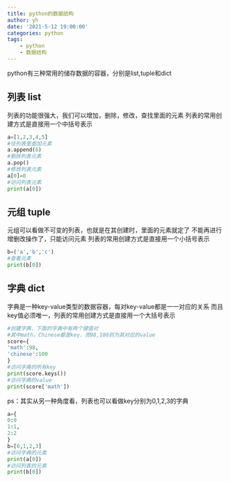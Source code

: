 ```yaml
---
title: python的数据结构
author: yh
date: '2021-5-12 19:00:00'
categories: python
tags:
    - python
    - 数据结构
---
```


python有三种常用的储存数据的容器，分别是list,tuple和dict

## 列表 list
列表的功能很强大，我们可以增加，删除，修改，查找里面的元素
列表的常用创建方式是直接用一个中括号表示
```python
a=[1,2,3,4,5]
#往列表里面加元素
a.append(6)
#删除列表元素
a.pop()
#修改列表元素
a[0]=0
#访问列表元素
print(a[0])
```

## 元组 tuple
元组可以看做不可变的列表，也就是在其创建时，里面的元素就定了
不能再进行增删改操作了，只能访问元素
列表的常用创建方式是直接用一个小括号表示
```python
b=('a','b','c')
#查看元素
print(b[0])
```
## 字典 dict
字典是一种key-value类型的数据容器，每对key-value都是一一对应的关系
而且key值必须唯一，列表的常用创建方式是直接用一个大括号表示
```python
#创建字典，下面的字典中有两个键值对
#其中math，Chinese都是key，而98,100则为其对应的value
score={
'math':98,
'chinese':100
}
#访问字典的所有key
print(score.keys())
#访问字典的value
print(score['math'])
```
ps：其实从另一种角度看，列表也可以看做key分别为0,1,2,3的字典
```python
a={
0:0
1:1,
2:2
}
b=[0,1,2,3]
#访问字典的元素
print(a[0])
#访问列表的元素
print(b[0])
```